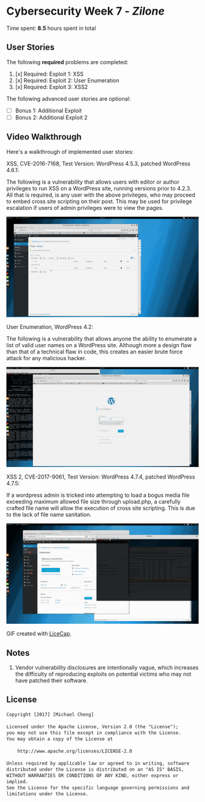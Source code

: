 # Cybersecurity Week 7 - *Zilone* 

Time spent: **8.5** hours spent in total 

## User Stories

The following **required** problems are completed:

1. [x]  Required: Exploit 1: XSS
2. [x]  Required: Exploit 2: User Enumeration
3. [x]  Required: Exploit 3: XSS2

The following advanced user stories are optional:

* [ ]  Bonus 1: Additional Exploit
* [ ]  Bonus 2: Additional Exploit 2

## Video Walkthrough

Here's a walkthrough of implemented user stories:

XSS, CVE-2016-7168, Test Version: WordPress 4.5.3, patched WordPress 4.6.1: 

The following is a vulnerability that allows users with editor or author privileges to run XSS on a WordPress site, running versions prior to 4.2.3. All that is required, is any user with the above privileges, who may proceed to embed cross site scripting on their post. This may be used for privilege escalation if users of admin privileges were to view the pages.

<img src='WordPress XSS.gif' title='WordPress XSS' width='' alt='' />

User Enumeration, WordPress 4.2:

The following is a vulnerability that allows anyone the ability to enumerate a list of valid user names on a WordPress site. Although more a design flaw than that of a technical flaw in code, this creates an easier brute force attack for any malicious hacker.

<img src='WordPress Username Enumeration.gif' title='WordPress Username Enumeration' width='' alt='' />

XSS 2, CVE-2017-9061, Test Version: WordPress 4.7.4, patched WordPress 4.7.5:

If a wordpress admin is tricked into attempting to load a bogus media file exceeding maximum allowed file size through upload.php, a carefully crafted file name will allow the execution of cross site scripting. This is due to the lack of file name sanitation. 

<img src='WordPress XSS2.gif' title='WordPress XSS2' width='' alt='' />

GIF created with [LiceCap](http://www.cockos.com/licecap/).

## Notes

1. Vendor vulnerability disclosures are intentionally vague, which increases the difficulty of reproducing exploits on potential victims who may not have patched their software. 

## License

    Copyright [2017] [Michael Cheng]

    Licensed under the Apache License, Version 2.0 (the "License");
    you may not use this file except in compliance with the License.
    You may obtain a copy of the License at

        http://www.apache.org/licenses/LICENSE-2.0

    Unless required by applicable law or agreed to in writing, software
    distributed under the License is distributed on an "AS IS" BASIS,
    WITHOUT WARRANTIES OR CONDITIONS OF ANY KIND, either express or implied.
    See the License for the specific language governing permissions and
    limitations under the License.
